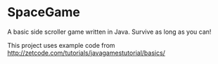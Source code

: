 # SpaceGame
A basic side scroller game written in Java. Survive as long as you can!

This project uses example code from http://zetcode.com/tutorials/javagamestutorial/basics/
